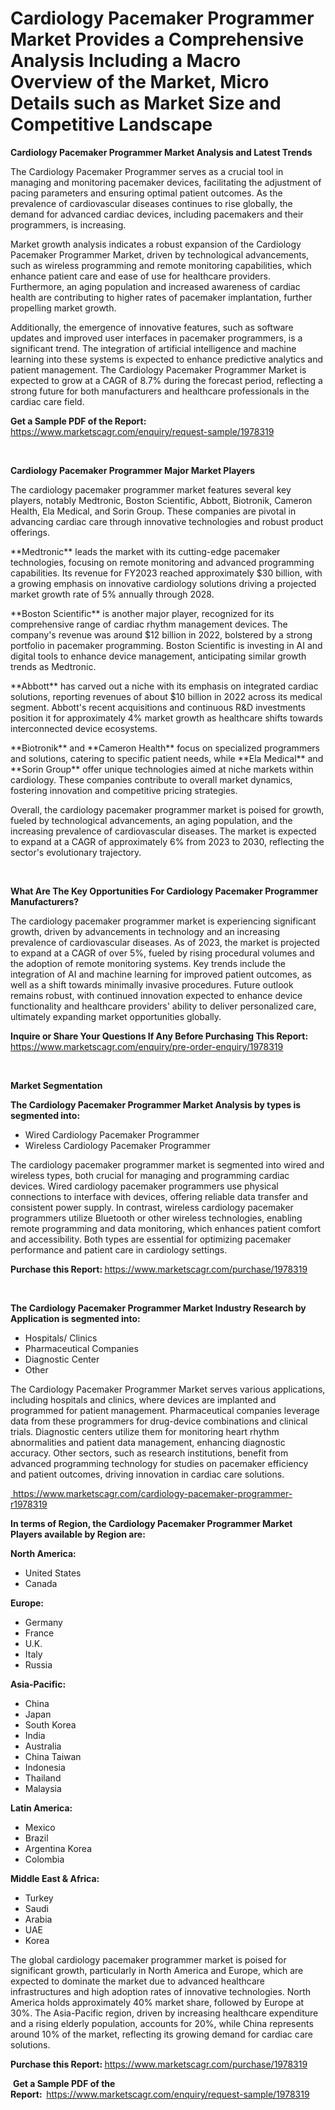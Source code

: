 <p><h1>Cardiology Pacemaker Programmer Market Provides a Comprehensive Analysis Including a Macro Overview of the Market, Micro Details such as Market Size and Competitive Landscape</h1></p><p><strong>Cardiology Pacemaker Programmer Market Analysis and Latest Trends</strong></p>
<p><p>The Cardiology Pacemaker Programmer serves as a crucial tool in managing and monitoring pacemaker devices, facilitating the adjustment of pacing parameters and ensuring optimal patient outcomes. As the prevalence of cardiovascular diseases continues to rise globally, the demand for advanced cardiac devices, including pacemakers and their programmers, is increasing. </p><p>Market growth analysis indicates a robust expansion of the Cardiology Pacemaker Programmer Market, driven by technological advancements, such as wireless programming and remote monitoring capabilities, which enhance patient care and ease of use for healthcare providers. Furthermore, an aging population and increased awareness of cardiac health are contributing to higher rates of pacemaker implantation, further propelling market growth.</p><p>Additionally, the emergence of innovative features, such as software updates and improved user interfaces in pacemaker programmers, is a significant trend. The integration of artificial intelligence and machine learning into these systems is expected to enhance predictive analytics and patient management. The Cardiology Pacemaker Programmer Market is expected to grow at a CAGR of 8.7% during the forecast period, reflecting a strong future for both manufacturers and healthcare professionals in the cardiac care field.</p></p>
<p><strong>Get a Sample PDF of the Report:&nbsp;</strong> <a href="https://www.marketscagr.com/enquiry/request-sample/1978319?utm_campaign=1944&utm_medium=2&utm_source=Github&utm_content=ia&utm_term=16042025&utm_id=cardiology-pacemaker-programmer">https://www.marketscagr.com/enquiry/request-sample/1978319</a></p>
<p>&nbsp;</p>
<p><strong>Cardiology Pacemaker Programmer Major Market Players</strong></p>
<p><p>The cardiology pacemaker programmer market features several key players, notably Medtronic, Boston Scientific, Abbott, Biotronik, Cameron Health, Ela Medical, and Sorin Group. These companies are pivotal in advancing cardiac care through innovative technologies and robust product offerings.</p><p>**Medtronic** leads the market with its cutting-edge pacemaker technologies, focusing on remote monitoring and advanced programming capabilities. Its revenue for FY2023 reached approximately $30 billion, with a growing emphasis on innovative cardiology solutions driving a projected market growth rate of 5% annually through 2028.</p><p>**Boston Scientific** is another major player, recognized for its comprehensive range of cardiac rhythm management devices. The company's revenue was around $12 billion in 2022, bolstered by a strong portfolio in pacemaker programming. Boston Scientific is investing in AI and digital tools to enhance device management, anticipating similar growth trends as Medtronic.</p><p>**Abbott** has carved out a niche with its emphasis on integrated cardiac solutions, reporting revenues of about $10 billion in 2022 across its medical segment. Abbott's recent acquisitions and continuous R&D investments position it for approximately 4% market growth as healthcare shifts towards interconnected device ecosystems.</p><p>**Biotronik** and **Cameron Health** focus on specialized programmers and solutions, catering to specific patient needs, while **Ela Medical** and **Sorin Group** offer unique technologies aimed at niche markets within cardiology. These companies contribute to overall market dynamics, fostering innovation and competitive pricing strategies.</p><p>Overall, the cardiology pacemaker programmer market is poised for growth, fueled by technological advancements, an aging population, and the increasing prevalence of cardiovascular diseases. The market is expected to expand at a CAGR of approximately 6% from 2023 to 2030, reflecting the sector's evolutionary trajectory.</p></p>
<p>&nbsp;</p>
<p><strong>What Are The Key Opportunities For Cardiology Pacemaker Programmer Manufacturers?</strong></p>
<p><p>The cardiology pacemaker programmer market is experiencing significant growth, driven by advancements in technology and an increasing prevalence of cardiovascular diseases. As of 2023, the market is projected to expand at a CAGR of over 5%, fueled by rising procedural volumes and the adoption of remote monitoring systems. Key trends include the integration of AI and machine learning for improved patient outcomes, as well as a shift towards minimally invasive procedures. Future outlook remains robust, with continued innovation expected to enhance device functionality and healthcare providers' ability to deliver personalized care, ultimately expanding market opportunities globally.</p></p>
<p><strong>Inquire or Share Your Questions If Any Before Purchasing This Report:</strong> <a href="https://www.marketscagr.com/enquiry/pre-order-enquiry/1978319?utm_campaign=1944&utm_medium=2&utm_source=Github&utm_content=ia&utm_term=16042025&utm_id=cardiology-pacemaker-programmer">https://www.marketscagr.com/enquiry/pre-order-enquiry/1978319</a></p>
<p>&nbsp;</p>
<p><strong>Market Segmentation</strong></p>
<p><strong>The Cardiology Pacemaker Programmer Market Analysis by types is segmented into:</strong></p>
<p><ul><li>Wired Cardiology Pacemaker Programmer</li><li>Wireless Cardiology Pacemaker Programmer</li></ul></p>
<p><p>The cardiology pacemaker programmer market is segmented into wired and wireless types, both crucial for managing and programming cardiac devices. Wired cardiology pacemaker programmers use physical connections to interface with devices, offering reliable data transfer and consistent power supply. In contrast, wireless cardiology pacemaker programmers utilize Bluetooth or other wireless technologies, enabling remote programming and data monitoring, which enhances patient comfort and accessibility. Both types are essential for optimizing pacemaker performance and patient care in cardiology settings.</p></p>
<p><strong>Purchase this Report:&nbsp;</strong><a href="https://www.marketscagr.com/purchase/1978319?utm_campaign=1944&utm_medium=2&utm_source=Github&utm_content=ia&utm_term=16042025&utm_id=cardiology-pacemaker-programmer">https://www.marketscagr.com/purchase/1978319</a></p>
<p>&nbsp;</p>
<p><strong>The Cardiology Pacemaker Programmer Market Industry Research by Application is segmented into:</strong></p>
<p><ul><li>Hospitals/ Clinics</li><li>Pharmaceutical Companies</li><li>Diagnostic Center</li><li>Other</li></ul></p>
<p><p>The Cardiology Pacemaker Programmer Market serves various applications, including hospitals and clinics, where devices are implanted and programmed for patient management. Pharmaceutical companies leverage data from these programmers for drug-device combinations and clinical trials. Diagnostic centers utilize them for monitoring heart rhythm abnormalities and patient data management, enhancing diagnostic accuracy. Other sectors, such as research institutions, benefit from advanced programming technology for studies on pacemaker efficiency and patient outcomes, driving innovation in cardiac care solutions.</p></p>
<p><a href="https://www.marketscagr.com/cardiology-pacemaker-programmer-r1978319?utm_campaign=1944&utm_medium=2&utm_source=Github&utm_content=ia&utm_term=16042025&utm_id=cardiology-pacemaker-programmer">&nbsp;https://www.marketscagr.com/cardiology-pacemaker-programmer-r1978319</a></p>
<p><strong>In terms of Region, the Cardiology Pacemaker Programmer Market Players available by Region are:</strong></p>
<p>
    <p> <strong> North America: </strong>
        <ul>
            <li>United States</li>
            <li>Canada</li>
        </ul>
        </p> 
    <p> <strong> Europe: </strong>
        <ul>
            <li>Germany</li>
            <li>France</li>
            <li>U.K.</li>
            <li>Italy</li>
            <li>Russia</li>
        </ul>
        </p> 
    <p> <strong> Asia-Pacific: </strong>
        <ul>
            <li>China</li>
            <li>Japan</li>
            <li>South Korea</li>
            <li>India</li>
            <li>Australia</li>
            <li>China Taiwan</li>
            <li>Indonesia</li>
            <li>Thailand</li>
            <li>Malaysia</li>
        </ul>
        </p> 
    <p> <strong> Latin America: </strong>
        <ul>
            <li>Mexico</li>
            <li>Brazil</li>
            <li>Argentina Korea</li>
            <li>Colombia</li>
        </ul>
        </p> 
    <p> <strong> Middle East & Africa: </strong>
        <ul>
            <li>Turkey</li>
            <li>Saudi</li>
            <li>Arabia</li>
            <li>UAE</li>
            <li>Korea</li>
        </ul>
    </p>
    </p>
<p><p>The global cardiology pacemaker programmer market is poised for significant growth, particularly in North America and Europe, which are expected to dominate the market due to advanced healthcare infrastructures and high adoption rates of innovative technologies. North America holds approximately 40% market share, followed by Europe at 30%. The Asia-Pacific region, driven by increasing healthcare expenditure and a rising elderly population, accounts for 20%, while China represents around 10% of the market, reflecting its growing demand for cardiac care solutions.</p></p>
<p><strong>Purchase this Report: </strong><a href="https://www.marketscagr.com/purchase/1978319?utm_campaign=1944&utm_medium=2&utm_source=Github&utm_content=ia&utm_term=16042025&utm_id=cardiology-pacemaker-programmer">https://www.marketscagr.com/purchase/1978319</a></p>
<p>&nbsp;<strong>Get a Sample PDF of the Report:&nbsp;&nbsp;</strong><a href="https://www.marketscagr.com/enquiry/request-sample/1978319?utm_campaign=1944&utm_medium=2&utm_source=Github&utm_content=ia&utm_term=16042025&utm_id=cardiology-pacemaker-programmer">https://www.marketscagr.com/enquiry/request-sample/1978319</a></p>
<p><strong></strong></p>
<p><p></p><p></p><p></p></p>